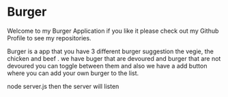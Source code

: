 # Burger
Welcome to my Burger Application if you like it please check out my Github Profile to see my repositories.

Burger is a app that you have 3 different burger suggestion the vegie, the chicken and beef .
we have buger that are devoured and burger that are not devoured you can toggle between them  and also we have a add button where you can add your own burger to the list.

node server.js then the server will listen 
